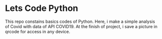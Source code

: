 # Lets Code Python
This repo constains basics codes of Python. Here, i make a simple analysis of Covid with data of API COVID19. At the finish of project, i save a picture in qrcode for access in any device.
